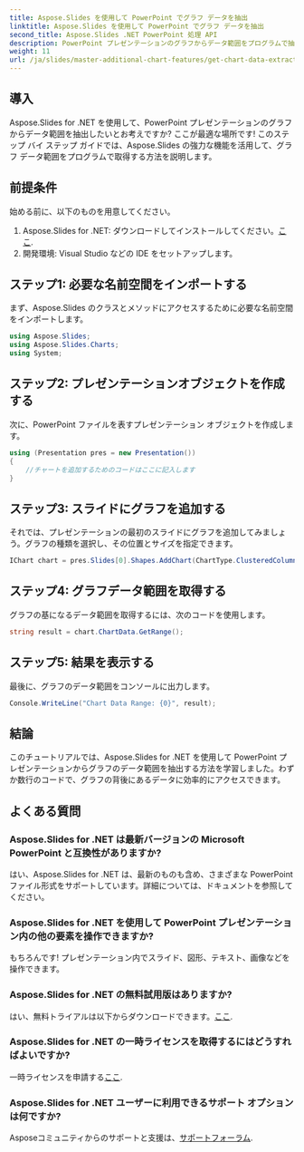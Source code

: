 ```yaml
---
title: Aspose.Slides を使用して PowerPoint でグラフ データを抽出
linktitle: Aspose.Slides を使用して PowerPoint でグラフ データを抽出
second_title: Aspose.Slides .NET PowerPoint 処理 API
description: PowerPoint プレゼンテーションのグラフからデータ範囲をプログラムで抽出する方法を学習して、Aspose.Slides for .NET のパワーを解き放ちましょう。このステップ バイ ステップ ガイドでは、明確な手順が説明されています。
weight: 11
url: /ja/slides/master-additional-chart-features/get-chart-data-extraction/
---
```

## 導入

Aspose.Slides for .NET を使用して、PowerPoint プレゼンテーションのグラフからデータ範囲を抽出したいとお考えですか? ここが最適な場所です! このステップ バイ ステップ ガイドでは、Aspose.Slides の強力な機能を活用して、グラフ データ範囲をプログラムで取得する方法を説明します。

## 前提条件

始める前に、以下のものを用意してください。

1.  Aspose.Slides for .NET: ダウンロードしてインストールしてください。[ここ](https://releases.aspose.com/slides/net/).
2. 開発環境: Visual Studio などの IDE をセットアップします。

## ステップ1: 必要な名前空間をインポートする

まず、Aspose.Slides のクラスとメソッドにアクセスするために必要な名前空間をインポートします。

```csharp
using Aspose.Slides;
using Aspose.Slides.Charts;
using System;
```

## ステップ2: プレゼンテーションオブジェクトを作成する

次に、PowerPoint ファイルを表すプレゼンテーション オブジェクトを作成します。

```csharp
using (Presentation pres = new Presentation())
{
    //チャートを追加するためのコードはここに記入します
}
```

## ステップ3: スライドにグラフを追加する

それでは、プレゼンテーションの最初のスライドにグラフを追加してみましょう。グラフの種類を選択し、その位置とサイズを指定できます。

```csharp
IChart chart = pres.Slides[0].Shapes.AddChart(ChartType.ClusteredColumn, 10, 10, 400, 300);
```

## ステップ4: グラフデータ範囲を取得する

グラフの基になるデータ範囲を取得するには、次のコードを使用します。

```csharp
string result = chart.ChartData.GetRange();
```

## ステップ5: 結果を表示する

最後に、グラフのデータ範囲をコンソールに出力します。

```csharp
Console.WriteLine("Chart Data Range: {0}", result);
```

## 結論

このチュートリアルでは、Aspose.Slides for .NET を使用して PowerPoint プレゼンテーションからグラフのデータ範囲を抽出する方法を学習しました。わずか数行のコードで、グラフの背後にあるデータに効率的にアクセスできます。

## よくある質問

### Aspose.Slides for .NET は最新バージョンの Microsoft PowerPoint と互換性がありますか?
はい、Aspose.Slides for .NET は、最新のものも含め、さまざまな PowerPoint ファイル形式をサポートしています。詳細については、ドキュメントを参照してください。

### Aspose.Slides for .NET を使用して PowerPoint プレゼンテーション内の他の要素を操作できますか?
もちろんです! プレゼンテーション内でスライド、図形、テキスト、画像などを操作できます。

### Aspose.Slides for .NET の無料試用版はありますか?
はい、無料トライアルは以下からダウンロードできます。[ここ](https://releases.aspose.com/).

### Aspose.Slides for .NET の一時ライセンスを取得するにはどうすればよいですか?
一時ライセンスを申請する[ここ](https://purchase.aspose.com/temporary-license/).

### Aspose.Slides for .NET ユーザーに利用できるサポート オプションは何ですか?
 Asposeコミュニティからのサポートと支援は、[サポートフォーラム](https://forum.aspose.com/).